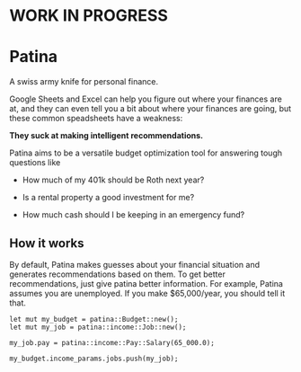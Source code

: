 # WORK IN PROGRESS

# Patina
A swiss army knife for personal finance.

Google Sheets and Excel can help you figure out where your finances are at, and they can even tell you a bit about where your finances are going, but these common speadsheets have a weakness:

**They suck at making intelligent recommendations.**

Patina aims to be a versatile budget optimization tool for answering tough questions like

* How much of my 401k should be Roth next year?

* Is a rental property a good investment for me? 

* How much cash should I be keeping in an emergency fund?

## How it works

By default, Patina makes guesses about your financial situation and generates recommendations based on them. To get better recommendations, just give patina better information. For example, Patina assumes you are unemployed. If you make $65,000/year, you should tell it that.

```
let mut my_budget = patina::Budget::new();
let mut my_job = patina::income::Job::new();

my_job.pay = patina::income::Pay::Salary(65_000.0);

my_budget.income_params.jobs.push(my_job);
```
